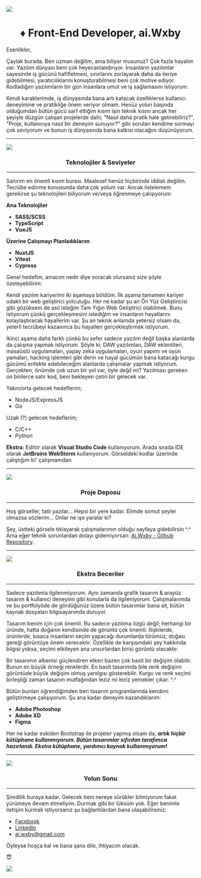 ![](https://i.imgur.com/gw69TSY.png)
<h1 align="center">&diams; Front-End Developer, ai.Wxby</h1>

Esenlikler,

Çaylak burada. Ben uzman değilim, ama biliyor musunuz? Çok fazla hayalim var. Yazılım dünyası beni çok heyecanlandırıyor. İnsanların yazılımlar sayesinde iş gücünü hafifletmesi, sınırlarını zorlayarak daha da ileriye gidebilmesi, yaratıcılıklarını konuşturabilmesi beni çok motive ediyor. Kodladığım yazılımların bir gün insanlara umut ve iş sağlamasını istiyorum.

Kendi karakterimde, iş dünyasında bana artı katacak özelliklerse kullanıcı deneyimine ve pratikliğe önem veriyor olmam. Henüz yolun başında olduğumdan bütün gücü sarf ettiğim kısım işin teknik kısmı ancak her şeyiyle düzgün çalışan projelerde dahi; "Nasıl daha pratik hale getirebiliriz?", "Proje, kullanıcıya nasıl bir deneyim sunuyor?" gibi soruları kendime sormayı çok seviyorum ve bunun iş dünyasında bana katkısı olacağını düşünüyorum.

------------
![](https://i.imgur.com/LaLPlGB.png)
<h3 align="center"> Teknolojiler & Seviyeler </h3>

------------
Sanırım en önemli kısım burası. Maalesef henüz hiçbirinde iddialı değilim. Tecrübe edinme konusunda daha çok yolum var. Ancak listelemem gerekirse şu teknolojileri biliyorum ve/veya öğrenmeye çalışıyorum:

**Ana Teknolojiler**
- **SASS/SCSS**  
- **TypeScript** 
- **VueJS**

**Üzerine Çalışmayı Planladıklarım**
- **NuxtJS**
- **Vitest**
- **Cypress**

Genel hedefim, amacım nedir diye soracak olursanız size şöyle özeteyebilirim:

Kendi yazılım kariyerimi iki aşamaya böldüm. İlk aşama tamamen kariyer odaklı bir web geliştirici yolculuğu. Her ne kadar şu an Ön Yüz Geliştiricisi gibi gözüksem de asıl isteğim Tam Yığın Web Geliştirici olabilmek. Bunu istiyorum çünkü gerçekleşmesini istediğim ve insanların hayatlarını kolaylaştıracak hayallerim var. Şu an teknik anlamda yetersiz olsam da, yeterli tecrübeyi kazanınca bu hayalleri gerçekleştirmek istiyorum. 

İkinci aşama daha farklı çünkü bu sefer sadece yazılım değil başka alanlarda da çalışma yapmak istiyorum. Şöyle ki; DAW yazılımları, DAW eklentileri, masaüstü uygulamaları, yapay zeka uygulamaları, oyun yapımı ve oyun yamaları, hacking işlemleri gibi derin ve hayal gücümün bana katacağı kurgu gücümü enfekte edebileceğim alanlarda çalışmalar yapmak istiyorum. Gerçekten, önümde çok uzun bir yol var, öyle değil mi? Yazılması gereken on binlerce satır kod, beni bekleyen çetin bir gelecek var.

Yakın/orta gelecek hedeflerim;
- NodeJS/ExpressJS
- Go

Uzak (?) gelecek hedeflerim;
- C/C++
- Python

**Ekstra:**
Editör olarak **Visual Studio Code** kullanıyorum. Arada sırada IDE olarak **JetBrains WebStorm** kullanıyorum. Görseldeki kodlar üzerinde çalıştığım bi' çalışmamdan.

------------

[![](https://i.imgur.com/2R2CLAh.png)](https://github.com/aiWxby?tab=repositories)
<h3 align="center"> Proje Deposu </h3>

------------

Hoş görseller, tatlı yazılar... Hepsi bir yere kadar. Elimde somut şeyler olmazsa sözlerim... Onlar ne işe yaralar ki?

Şey, üstteki görsele tıklayarak çalışmalarımın olduğu sayfaya gidebilirsin ^.^ Ama eğer teknik sorunlardan dolayı gidemiyorsan: [Ai.Wxby - Github Repository](https://github.com/aiWxby?tab=repositories "Github Repository").

------------


![](https://i.imgur.com/AnEWG8R.png)
<h3 align="center"> Ekstra Beceriler </h3>

------------

Sadece yazılımla ilgilenmiyorum. Aynı zamanda grafik tasarım & arayüz tasarım & kullanıcı deneyimi gibi konularla da ilgileniyorum. Çalışmalarımda ve bu portfolyöde de gördüğünüz üzere bütün tasarımlar bana ait, bütün kaynak dosyaları bilgisayarımda duruyor.

Tasarım benim için çok önemli. Bu sadece yazılıma özgü değil; herhangi bir üründe, hatta doğanın kendisinde de görüntü çok önemli. İlişkilerde, ürünlerde, kısaca insanların seçim yapacağı durumlarda türümüz, doğası gereği görüntüye önem verecektir. Özellikle de karşısındaki şey hakkında bilgisi yoksa, seçimi etkileyen ana unsurlardan birisi görüntü olacaktır.

Bir tasarımın albenisi güçlendiren etken bazen çok basit bir değişim olabilir. Bunun en büyük örneği renklerdir. En basit tasarımda bile renk değişimi görüntüde büyük değişim olmuş yanılgısı gösterebilir. Kurgu ve renk seçimi birleştiği zaman tasarım mutfağından leziz mi leziz yemekler çıkar. ^.^

Bütün bunları öğrendiğimden beri tasarım programlarında kendimi geliştirmeye çalışıyorum. Şu ana kadar deneyim kazandıklarım:

- **Adobe Photoshop**
- **Adobe XD**
- **Figma**

Her ne kadar eskiden Bootstrap ile projeler yapmış olsam da, <b><em>artık hiçbir kütüphane kullanmıyorum. Bütün tasarımlar sıfırdan tarafımca hazırlandı. Ekstra kütüphane, yardımcı kaynak kullanmıyorum!</em></b>

------------
![](https://i.imgur.com/O6wp2LR.png)
<h3 align="center"> Yolun Sonu </h3>

------------
Şimdilik buraya kadar. Gelecek beni nereye sürükler bilmiyorum fakat yürümeye devam etmeliyim. Durmak gibi bir lüksüm yok. Eğer benimle iletişim kurmak istiyorsanız şu bağlantılardan bana ulaşabilirsiniz:
- [Facebook](https://www.facebook.com/ai.wxby.0 "Facebook")
- [LinkedIn](https://www.linkedin.com/in/ertuğrul-elibol-7732b3222/ "LinkedIn")
- ai.wxby@gmail.com

Öyleyse hoşça kal ve bana şans dile, ihtiyacım olacak.

:innocent:

![](https://i.imgur.com/oo5g5SX.png)
